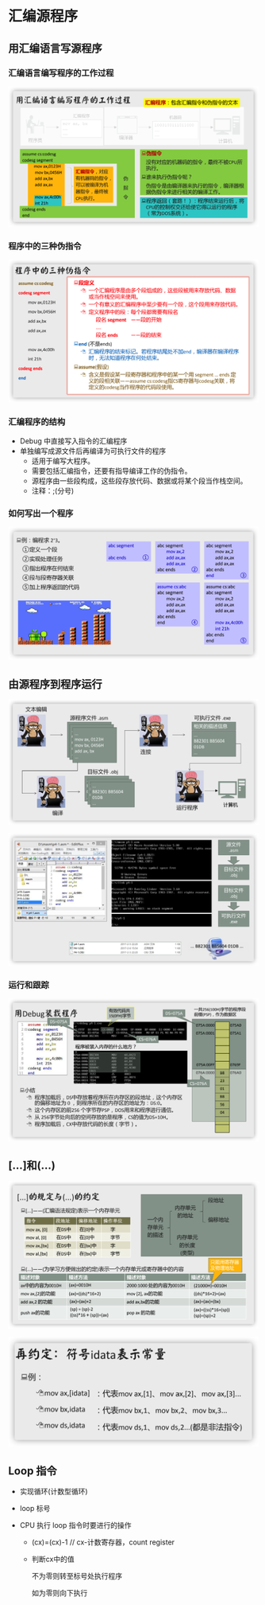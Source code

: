 # 汇编源程序

## 用汇编语言写源程序

###  汇编语言编写程序的工作过程

![image-20230404161228711](./pics/code.png)

###  程序中的三种伪指令

![image-20230404161605738](./pics/code1.png)

### 汇编程序的结构

* Debug 中直接写入指令的汇编程序
* 单独编写成源文件后再编译为可执行文件的程序
  * 适用于编写大程序。
  * 需要包括汇编指令，还要有指导编译工作的伪指令。
  * 源程序由一些段构成，这些段存放代码、数据或将某个段当作栈空间。
  * 注释：;(分号)

###  如何写出一个程序

![image-20230404162304289](./pics/code2.png)

## 由源程序到程序运行

![image-20230404162657381](./pics/code3.png)

![image-20230404164429795](./pics/code4.png)

### 运行和跟踪

![image-20230404165742339](./pics/code5.png)

## [...]和(...)

![image-20230405221517405](./pics/code6.png)

![image-20230405222612201](./pics/code7.png)

## Loop 指令

* 实现循环(计数型循环)

* loop 标号

* CPU 执行 loop 指令时要进行的操作

  * (cx)=(cx)-1 // cx-计数寄存器，count register

  * 判断cx中的值

    不为零则转至标号处执行程序

    如为零则向下执行

